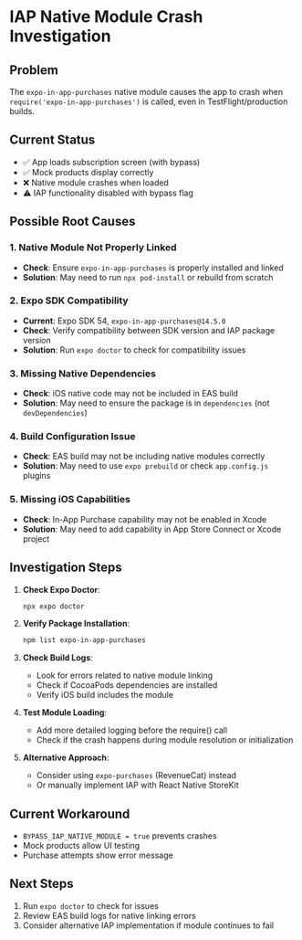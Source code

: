 # IAP Native Module Crash Investigation

## Problem
The `expo-in-app-purchases` native module causes the app to crash when `require('expo-in-app-purchases')` is called, even in TestFlight/production builds.

## Current Status
- ✅ App loads subscription screen (with bypass)
- ✅ Mock products display correctly
- ❌ Native module crashes when loaded
- ⚠️ IAP functionality disabled with bypass flag

## Possible Root Causes

### 1. Native Module Not Properly Linked
- **Check**: Ensure `expo-in-app-purchases` is properly installed and linked
- **Solution**: May need to run `npx pod-install` or rebuild from scratch

### 2. Expo SDK Compatibility
- **Current**: Expo SDK 54, `expo-in-app-purchases@14.5.0`
- **Check**: Verify compatibility between SDK version and IAP package version
- **Solution**: Run `expo doctor` to check for compatibility issues

### 3. Missing Native Dependencies
- **Check**: iOS native code may not be included in EAS build
- **Solution**: May need to ensure the package is in `dependencies` (not `devDependencies`)

### 4. Build Configuration Issue
- **Check**: EAS build may not be including native modules correctly
- **Solution**: May need to use `expo prebuild` or check `app.config.js` plugins

### 5. Missing iOS Capabilities
- **Check**: In-App Purchase capability may not be enabled in Xcode
- **Solution**: May need to add capability in App Store Connect or Xcode project

## Investigation Steps

1. **Check Expo Doctor**:
   ```bash
   npx expo doctor
   ```

2. **Verify Package Installation**:
   ```bash
   npm list expo-in-app-purchases
   ```

3. **Check Build Logs**:
   - Look for errors related to native module linking
   - Check if CocoaPods dependencies are installed
   - Verify iOS build includes the module

4. **Test Module Loading**:
   - Add more detailed logging before the require() call
   - Check if the crash happens during module resolution or initialization

5. **Alternative Approach**:
   - Consider using `expo-purchases` (RevenueCat) instead
   - Or manually implement IAP with React Native StoreKit

## Current Workaround
- `BYPASS_IAP_NATIVE_MODULE = true` prevents crashes
- Mock products allow UI testing
- Purchase attempts show error message

## Next Steps
1. Run `expo doctor` to check for issues
2. Review EAS build logs for native linking errors
3. Consider alternative IAP implementation if module continues to fail


